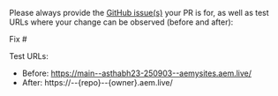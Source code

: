 Please always provide the [GitHub issue(s)](../issues) your PR is for, as well as test URLs where your change can be observed (before and after):

Fix #<gh-issue-id>

Test URLs:
- Before: https://main--asthabh23-250903--aemysites.aem.live/
- After: https://<branch>--{repo}--{owner}.aem.live/
